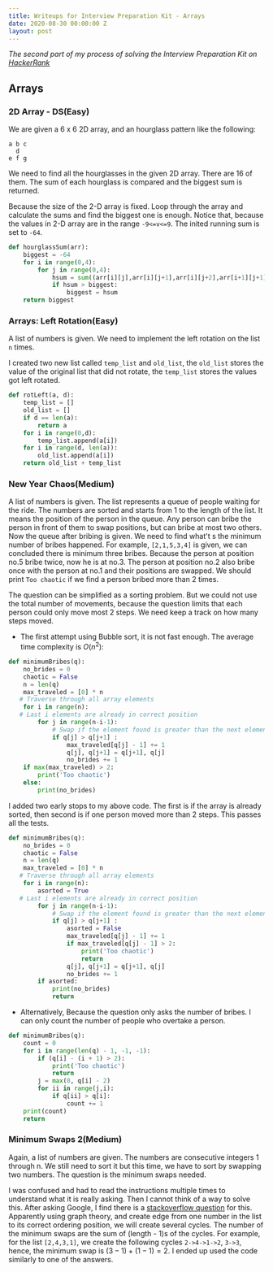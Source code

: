 ```yaml
---
title: Writeups for Interview Preparation Kit - Arrays
date: 2020-08-30 00:00:00 Z
layout: post
---
```

*The second part of my process of solving the Interview Preparation Kit on [HackerRank](https://www.hackerrank.com/)*
## Arrays
### 2D Array - DS(Easy)
We are given a 6 x 6 2D array, and an hourglass pattern like the following:

```
a b c
  d
e f g
```
We need to find all the hourglasses in the given 2D array. There are 16 of them. The sum of each hourglass is compared and the biggest sum is returned.  

Because the size of the 2-D array is fixed. Loop through the array and calculate the sums and find the biggest one is enough. Notice that, because the values in 2-D array are in the range `-9<=v<=9`. The inited running sum is set to `-64`.

```python
def hourglassSum(arr):
    biggest = -64
    for i in range(0,4):
        for j in range(0,4):
            hsum = sum((arr[i][j],arr[i][j+1],arr[i][j+2],arr[i+1][j+1],arr[i+2][j],arr[i+2][j+1],arr[i+2][j+2]))
            if hsum > biggest:
                biggest = hsum
    return biggest
```
### Arrays: Left Rotation(Easy)
A list of numbers is given. We need to implement the left rotation on the list `n` times.

I created two new list called `temp_list` and `old_list`, the `old_list` stores the value of the original list that did not rotate, the `temp_list` stores the values got left rotated.

```python
def rotLeft(a, d):
    temp_list = []
    old_list = []
    if d == len(a):
        return a
    for i in range(0,d):
        temp_list.append(a[i])
    for i in range(d, len(a)):
        old_list.append(a[i])
    return old_list + temp_list
```
### New Year Chaos(Medium)
A list of numbers is given. The list represents a queue of people waiting for the ride. The numbers are sorted and starts from 1 to the length of the list. It means the position of the person in the queue. Any person can bribe the person in front of them to swap positions, but can bribe at most two others. Now the queue after bribing is given. We need to find what't s the minimum number of bribes happened. For example, `[2,1,5,3,4]` is given, we can concluded there is minimum three bribes. Because the person at position no.5 bribe twice, now he is at no.3. The person at position no.2 also bribe once with the person at no.1 and their positions are swapped. We should print `Too chaotic` if we find a person bribed more than 2 times.

The question can be simplified as a sorting problem. But we could not use the total number of movements, because the question limits that each person could only move most 2 steps. We need keep a track on how many steps moved.

- The first attempt using Bubble sort, it is not fast enough. The average time complexity is $O(n^2)$:

```python
def minimumBribes(q):
    no_brides = 0
    chaotic = False
    n = len(q)
    max_traveled = [0] * n
   # Traverse through all array elements
    for i in range(n):
   # Last i elements are already in correct position
        for j in range(n-i-1):
            # Swap if the element found is greater than the next element
            if q[j] > q[j+1] :
                max_traveled[q[j] - 1] += 1
                q[j], q[j+1] = q[j+1], q[j]
                no_brides += 1
    if max(max_traveled) > 2:
        print('Too chaotic')
    else:
        print(no_brides)
```

I added two early stops to my above code. The first is if the array is already sorted, then second is if one person moved more than 2 steps. This passes all the tests.

```python
def minimumBribes(q):
    no_brides = 0
    chaotic = False
    n = len(q)
    max_traveled = [0] * n
   # Traverse through all array elements
    for i in range(n):
        asorted = True
   # Last i elements are already in correct position
        for j in range(n-i-1):
            # Swap if the element found is greater than the next element
            if q[j] > q[j+1] :
                asorted = False
                max_traveled[q[j] - 1] += 1
                if max_traveled[q[j] - 1] > 2:
                    print('Too chaotic')
                    return
                q[j], q[j+1] = q[j+1], q[j]
                no_brides += 1
        if asorted: 
            print(no_brides) 
            return
```

- Alternatively, Because the question only asks the number of bribes. I can only count the number of people who overtake a person.

```python
def minimumBribes(q):
    count = 0
    for i in range(len(q) - 1, -1, -1):
        if (q[i] - (i + 1) > 2):
            print('Too chaotic')
            return
        j = max(0, q[i] - 2)
        for ii in range(j,i):
            if q[ii] > q[i]:
                count += 1
    print(count)
    return          
```
### Minimum Swaps 2(Medium)
Again, a list of numbers are given. The numbers are consecutive integers 1 through n. We still need to sort it but this time, we have to sort by swapping two numbers. The question is the minimum swaps needed.

I was confused and had to read the instructions multiple times to understand what it is really asking. Then I cannot think of a way to solve this. After asking Google, I find there is a [stackoverflow question](https://stackoverflow.com/questions/15152322/compute-the-minimal-number-of-swaps-to-order-a-sequence/15152602#15152602) for this. Apparently using graph theory, and create edge from one number in the list to its correct ordering position, we will create several cycles. The number of the minimum swaps are the sum of (length - 1)s of the cycles. For example, for the list `[2,4,3,1]`, we create the following cycles `2->4->1->2`, `3->3`, hence, the minimum swap is $(3-1)+(1-1)=2$. I ended up used the code similarly to one of the answers. 
